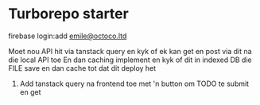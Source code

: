 # Turborepo starter

firebase login:add emile@octoco.ltd
<!-- firebase login:use emile@octoco.ltd -->

Moet nou API hit via tanstack query en kyk of ek kan get en post via dit na die local API toe
En dan caching implement en kyk of dit in indexed DB die FILE save en dan cache tot dat dit deploy het
1. Add tanstack query na frontend toe met 'n button om TODO te submit en get
